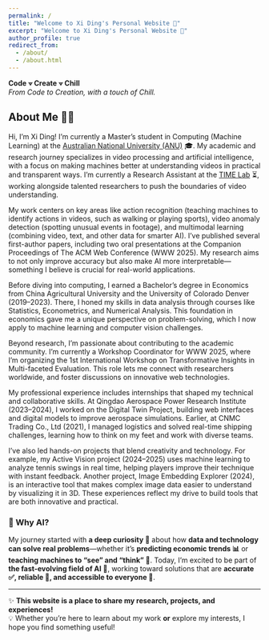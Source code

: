```yaml
---
permalink: /
title: "Welcome to Xi Ding's Personal Website 👋"
excerpt: "Welcome to Xi Ding's Personal Website 👋"
author_profile: true
redirect_from: 
  - /about/
  - /about.html
---
```


**Code ⟇ Create ⟇ Chill**  
*From Code to Creation, with a touch of Chill.*

## About Me 🏄‍♂️ 
Hi, I’m Xi Ding! I’m currently a Master’s student in Computing (Machine Learning) at the [Australian National University (ANU)](https://www.anu.edu.au) 🎓. My academic and research journey specializes in video processing and artificial intelligence, with a focus on making machines better at understanding videos in practical and transparent ways. I’m currently a Research Assistant at the [TIME Lab](https://time.anu.edu.au/) ⏳, working alongside talented researchers to push the boundaries of video understanding.

My work centers on key areas like action recognition (teaching machines to identify actions in videos, such as walking or playing sports), video anomaly detection (spotting unusual events in footage), and multimodal learning (combining video, text, and other data for smarter AI). I’ve published several first-author papers, including two oral presentations at the Companion Proceedings of The ACM Web Conference (WWW 2025). My research aims to not only improve accuracy but also make AI more interpretable—something I believe is crucial for real-world applications.

Before diving into computing, I earned a Bachelor’s degree in Economics from China Agricultural University and the University of Colorado Denver (2019–2023). There, I honed my skills in data analysis through courses like Statistics, Econometrics, and Numerical Analysis. This foundation in economics gave me a unique perspective on problem-solving, which I now apply to machine learning and computer vision challenges.

Beyond research, I’m passionate about contributing to the academic community. I’m currently a Workshop Coordinator for WWW 2025, where I’m organizing the 1st International Workshop on Transformative Insights in Multi-faceted Evaluation. This role lets me connect with researchers worldwide, and foster discussions on innovative web technologies.

My professional experience includes internships that shaped my technical and collaborative skills. At Qingdao Aerospace Power Research Institute (2023–2024), I worked on the Digital Twin Project, building web interfaces and digital models to improve aerospace simulations. Earlier, at CNMC Trading Co., Ltd (2021), I managed logistics and solved real-time shipping challenges, learning how to think on my feet and work with diverse teams.

I’ve also led hands-on projects that blend creativity and technology. For example, my Active Vision project (2024–2025) uses machine learning to analyze tennis swings in real time, helping players improve their technique with instant feedback. Another project, Image Embedding Explorer (2024), is an interactive tool that makes complex image data easier to understand by visualizing it in 3D. These experiences reflect my drive to build tools that are both innovative and practical.

### 📢 Why AI?  
My journey started with **a deep curiosity 🤔** about how **data and technology can solve real problems**—whether it’s **predicting economic trends 📊** or **teaching machines to “see” and “think” 🧠**. Today, I’m excited to be part of **the fast-evolving field of AI 🚀**, working toward solutions that are **accurate ✅, reliable 🔐, and accessible to everyone 💌**.

---
✨ **This website is a place to share my research, projects, and experiences!**  
💡 Whether you’re here to learn about my work **or** explore my interests, I hope you find something useful! 
